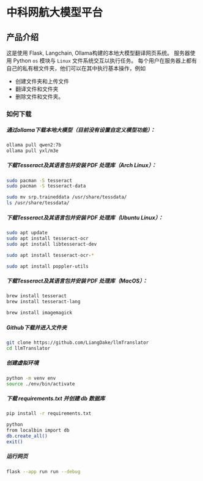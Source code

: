 # 中科网航大模型平台

## 产品介绍
这是使用 Flask, Langchain, Ollama构建的本地大模型翻译网页系统。
服务器使用 Python `os` 模块与 `Linux` 文件系统交互以执行任务。
每个用户在服务器上都有自己的私有根文件夹，他们可以在其中执行基本操作，例如
- 创建文件夹和上传文件
- 翻译文件和文件夹
- 删除文件和文件夹。

### 如何下载
##### 通过ollama下载本地大模型（目前没有设置自定义模型功能）：
```bash
ollama pull qwen2:7b
ollama pull yxl/m3e
```

##### 下载Tesseract及其语言包并安装 PDF 处理库（Arch Linux）：
```bash
sudo pacman -S tesseract
sudo pacman -S tesseract-data

sudo mv srp.traineddata /usr/share/tessdata/
ls /usr/share/tessdata/
```

##### 下载Tesseract及其语言包并安装 PDF 处理库（Ubuntu Linux）：
```bash
sudo apt update
sudo apt install tesseract-ocr
sudo apt install libtesseract-dev

sudo apt install tesseract-ocr-*

sudo apt install poppler-utils

```

##### 下载Tesseract及其语言包并安装 PDF 处理库（MacOS）：
```bash
brew install tesseract
brew install tesseract-lang

brew install imagemagick


```
##### Github下载并进入文件夹
```bash
git clone https://github.com/LiangDake/llmTranslator
cd llmTranslator
```

##### 创建虚拟环境
```bash
python -m venv env
source ./env/bin/activate
```

##### 下载 requirements.txt 并创建 db 数据库
```bash
pip install -r requirements.txt

python
from localbin import db
db.create_all()
exit()
```

##### 运行网页
```bash
flask --app run run --debug
```


